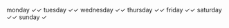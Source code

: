 monday        ✓✓
tuesday       ✓✓
wednesday     ✓✓
thursday      ✓✓
friday        ✓✓
saturday      ✓✓
sunday        ✓
